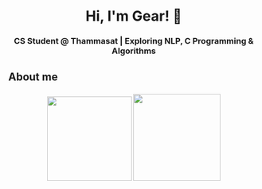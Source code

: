 <h1 align="center">Hi, I'm Gear! 👋</h1>

###

**<h3 align="center">CS Student @ Thammasat | Exploring NLP, C Programming & Algorithms</h>**

###

<h2 align="left">About me</h2>

###

<p align="center">
  <img src="https://github-readme-stats.vercel.app/api?username=gearjp2" height="170">
  <img src="https://github-readme-stats.vercel.app/api/top-langs/?username=anuraghazra&layout=donut" height="175">
</p>
